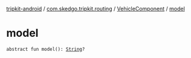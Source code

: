 [tripkit-android](../../index.md) / [com.skedgo.tripkit.routing](../index.md) / [VehicleComponent](index.md) / [model](./model.md)

# model

`abstract fun model(): `[`String`](https://kotlinlang.org/api/latest/jvm/stdlib/kotlin/-string/index.html)`?`